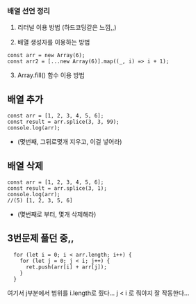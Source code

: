 ### 배열 선언 정리

1. 리터널 이용 방법 (하드코딩같은 느낌,,)

2. 배열 생성자를 이용하는 방법

```
const arr = new Array(6);
const arr2 = [...new Array(6)].map((_, i) => i + 1);
```

3. Array.fill() 함수 이용 방법

## 배열 추가

```
const arr = [1, 2, 3, 4, 5, 6];
const result = arr.splice(3, 3, 99);
console.log(arr);
```

- (몇번째, 그뒤로몇개 지우고, 이걸 넣어라)

## 배열 삭제

```
const arr = [1, 2, 3, 4, 5, 6];
const result = arr.splice(3, 1);
console.log(arr);
//(5) [1, 2, 3, 5, 6]
```

- (몇번째로 부터, 몇개 삭제해라)

## 3번문제 풀던 중,,

```
  for (let i = 0; i < arr.length; i++) {
    for (let j = 0; j < i; j++) {
      ret.push(arr[i] + arr[j]);
    }
  }
```

여기서 j부분에서 범위를 i.length로 줬다... j < i 로 줘야지 잘 작동한다...
